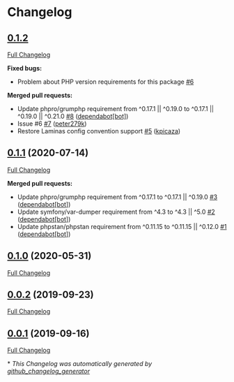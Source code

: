 # Changelog

## [0.1.2](https://github.com/antidot-framework/container/tree/0.1.2)

[Full Changelog](https://github.com/antidot-framework/container/compare/0.1.1...0.1.2)

**Fixed bugs:**

- Problem about PHP version requirements for this package [\#6](https://github.com/antidot-framework/container/issues/6)

**Merged pull requests:**

- Update phpro/grumphp requirement from ^0.17.1 || ^0.19.0 to ^0.17.1 || ^0.19.0 || ^0.21.0 [\#8](https://github.com/antidot-framework/container/pull/8) ([dependabot[bot]](https://github.com/apps/dependabot))
- Issue \#6 [\#7](https://github.com/antidot-framework/container/pull/7) ([peter279k](https://github.com/peter279k))
- Restore Laminas config convention support [\#5](https://github.com/antidot-framework/container/pull/5) ([kpicaza](https://github.com/kpicaza))

## [0.1.1](https://github.com/antidot-framework/container/tree/0.1.1) (2020-07-14)

[Full Changelog](https://github.com/antidot-framework/container/compare/0.1.0...0.1.1)

**Merged pull requests:**

- Update phpro/grumphp requirement from ^0.17.1 to ^0.17.1 || ^0.19.0 [\#3](https://github.com/antidot-framework/container/pull/3) ([dependabot[bot]](https://github.com/apps/dependabot))
- Update symfony/var-dumper requirement from ^4.3 to ^4.3 || ^5.0 [\#2](https://github.com/antidot-framework/container/pull/2) ([dependabot[bot]](https://github.com/apps/dependabot))
- Update phpstan/phpstan requirement from ^0.11.15 to ^0.11.15 || ^0.12.0 [\#1](https://github.com/antidot-framework/container/pull/1) ([dependabot[bot]](https://github.com/apps/dependabot))

## [0.1.0](https://github.com/antidot-framework/container/tree/0.1.0) (2020-05-31)

[Full Changelog](https://github.com/antidot-framework/container/compare/0.0.2...0.1.0)

## [0.0.2](https://github.com/antidot-framework/container/tree/0.0.2) (2019-09-23)

[Full Changelog](https://github.com/antidot-framework/container/compare/0.0.1...0.0.2)

## [0.0.1](https://github.com/antidot-framework/container/tree/0.0.1) (2019-09-16)

[Full Changelog](https://github.com/antidot-framework/container/compare/ad4c94535d2bebd644befedfb18d51bb70f21b27...0.0.1)



\* *This Changelog was automatically generated by [github_changelog_generator](https://github.com/github-changelog-generator/github-changelog-generator)*
